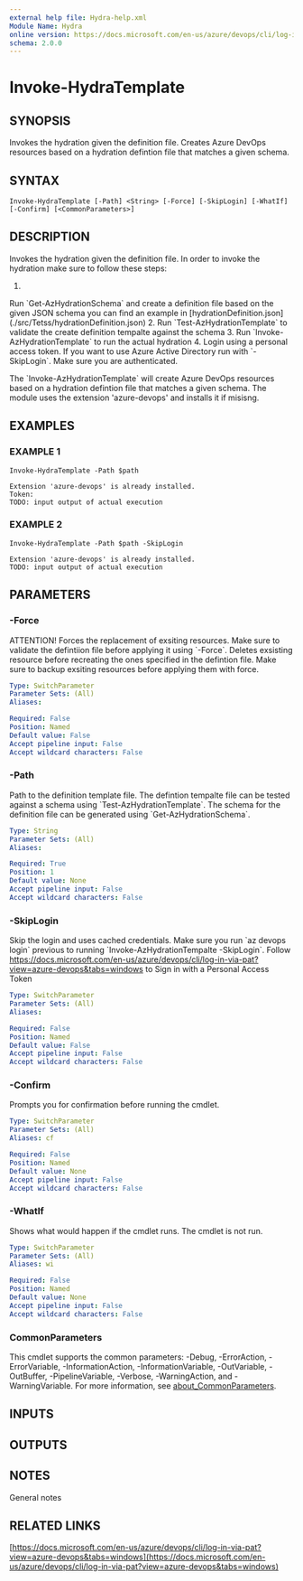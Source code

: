 ```yaml
---
external help file: Hydra-help.xml
Module Name: Hydra
online version: https://docs.microsoft.com/en-us/azure/devops/cli/log-in-via-pat?view=azure-devops&tabs=windows
schema: 2.0.0
---
```


# Invoke-HydraTemplate

## SYNOPSIS
Invokes the hydration given the definition file.
Creates Azure DevOps resources based on a hydration defintion file that matches a given schema.

## SYNTAX

```
Invoke-HydraTemplate [-Path] <String> [-Force] [-SkipLogin] [-WhatIf] [-Confirm] [<CommonParameters>]
```

## DESCRIPTION
Invokes the hydration given the definition file.
In order to invoke the hydration make sure to follow these steps:

1.
Run \`Get-AzHydrationSchema\` and create a definition file based on the given JSON schema you can find an example in \[hydrationDefinition.json\](./src/Tetss/hydrationDefinition.json)
2.
Run \`Test-AzHydrationTemplate\` to validate the create definition tempalte against the schema
3.
Run \`Invoke-AzHydrationTemplate\` to run the actual hydration
4.
Login using a personal access token.
If you want to use Azure Active Directory run with \`-SkipLogin\`.
Make sure you are authenticated.

The \`Invoke-AzHydrationTemplate\` will create Azure DevOps resources based on a hydration defintion file that matches a given schema.
The module uses the extension 'azure-devops' and installs it if misisng.

## EXAMPLES

### EXAMPLE 1
```
Invoke-HydraTemplate -Path $path
                      
Extension 'azure-devops' is already installed.
Token: 
TODO: input output of actual execution
```

### EXAMPLE 2
```
Invoke-HydraTemplate -Path $path -SkipLogin
                      
Extension 'azure-devops' is already installed.
TODO: input output of actual execution
```

## PARAMETERS

### -Force
ATTENTION!
Forces the replacement of exsiting resources.
Make sure to validate the defintiion file before applying it using \`-Force\`.
Deletes exsisting resource before recreating the ones specified in the defintion file.
Make sure to backup exsiting resources before applying them with force.

```yaml
Type: SwitchParameter
Parameter Sets: (All)
Aliases:

Required: False
Position: Named
Default value: False
Accept pipeline input: False
Accept wildcard characters: False
```

### -Path
Path to the definition template file.
The defintion tempalte file can be tested against a schema using \`Test-AzHydrationTemplate\`.
The schema for the definition file can be generated using \`Get-AzHydrationSchema\`.

```yaml
Type: String
Parameter Sets: (All)
Aliases:

Required: True
Position: 1
Default value: None
Accept pipeline input: False
Accept wildcard characters: False
```

### -SkipLogin
Skip the login and uses cached credentials.
Make sure you run \`az devops login\` previous to running \`Invoke-AzHydrationTempalte -SkipLogin\`.
Follow https://docs.microsoft.com/en-us/azure/devops/cli/log-in-via-pat?view=azure-devops&tabs=windows to Sign in with a Personal Access Token

```yaml
Type: SwitchParameter
Parameter Sets: (All)
Aliases:

Required: False
Position: Named
Default value: False
Accept pipeline input: False
Accept wildcard characters: False
```

### -Confirm
Prompts you for confirmation before running the cmdlet.

```yaml
Type: SwitchParameter
Parameter Sets: (All)
Aliases: cf

Required: False
Position: Named
Default value: None
Accept pipeline input: False
Accept wildcard characters: False
```

### -WhatIf
Shows what would happen if the cmdlet runs.
The cmdlet is not run.

```yaml
Type: SwitchParameter
Parameter Sets: (All)
Aliases: wi

Required: False
Position: Named
Default value: None
Accept pipeline input: False
Accept wildcard characters: False
```

### CommonParameters
This cmdlet supports the common parameters: -Debug, -ErrorAction, -ErrorVariable, -InformationAction, -InformationVariable, -OutVariable, -OutBuffer, -PipelineVariable, -Verbose, -WarningAction, and -WarningVariable. For more information, see [about_CommonParameters](http://go.microsoft.com/fwlink/?LinkID=113216).

## INPUTS

## OUTPUTS

## NOTES
General notes

## RELATED LINKS

[https://docs.microsoft.com/en-us/azure/devops/cli/log-in-via-pat?view=azure-devops&tabs=windows](https://docs.microsoft.com/en-us/azure/devops/cli/log-in-via-pat?view=azure-devops&tabs=windows)

